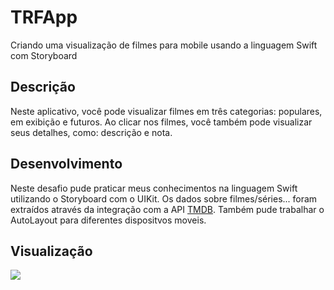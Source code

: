 # TRFApp
Criando uma visualização de filmes para mobile usando a linguagem Swift com Storyboard


<h2>Descrição</h2>

<p>Neste aplicativo, você pode visualizar filmes em três categorias: populares, em exibição e futuros. Ao clicar nos filmes, você também pode visualizar seus detalhes, como: descrição e nota.</p>

<h2> Desenvolvimento </h2>
<p> Neste desafio pude praticar meus conhecimentos na linguagem Swift utilizando o Storyboard com o UIKit. Os dados sobre filmes/séries... foram extraídos através da integração com a API <a href="https://developers.themoviedb.org/3/getting-started/introduction" target="_blank" rel="external">TMDB</a>. Também pude trabalhar o AutoLayout para diferentes dispositvos moveis.
</p>




<h2>Visualização</h2>

<img src="https://user-images.githubusercontent.com/102704880/180059414-236e8edc-d881-494d-9e1b-48a67879cacc.gif"/>
